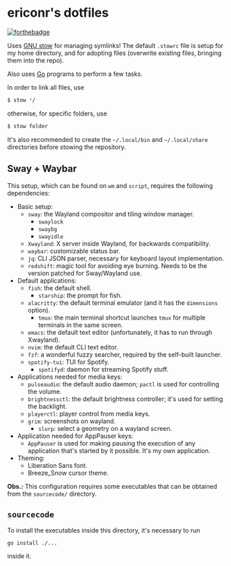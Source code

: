 # ericonr's dotfiles

[![forthebadge](https://forthebadge.com/images/badges/powered-by-electricity.svg)](https://forthebadge.com)

Uses [GNU stow](https://www.gnu.org/software/stow/) for managing symlinks! The default `.stowrc` file is setup for my home directory, and for adopting files (overwrite existing files, bringing them into the repo).

Also uses [Go](https://golang.org/) programs to perform a few tasks.

In order to link all files, use

```bash
$ stow */
```

otherwise, for specific folders, use

```bash
$ stow folder
```

It's also recommended to create the `~/.local/bin` and `~/.local/share` directories before stowing the repository.

## Sway + Waybar

This setup, which can be found on `wm` and `script`, requires the following dependencies:
* Basic setup:
  * `sway`: the Wayland compositor and tiling window manager.
    * `swaylock`
    * `swaybg`
    * `swayidle`
  * `Xwayland`: X server inside Wayland, for backwards compatibility.
  * `waybar`: customizable status bar.
  * `jq`: CLI JSON parser, necessary for keyboard layout implementation.
  * `redshift`: magic tool for avoiding eye burning. Needs to be the version patched for Sway/Wayland use.
* Default applications:
  * `fish`: the default shell.
	* `starship`: the prompt for fish.
  * `alacritty`: the default terminal emulator (and it has the `dimensions` option).
    * `tmux`: the main terminal shortcut launches `tmux` for multiple terminals in the same screen.
  * `emacs`: the default text editor (unfortunately, it has to run through Xwayland).
  * `nvim`: the default CLI text editor.
  * `fzf`: a wonderful fuzzy searcher, required by the self-built launcher.
  * `spotify-tui`: TUI for Spotify.
    * `spotifyd`: daemon for streaming Spotify stuff.
* Applications needed for media keys:
  * `pulseaudio`: the default audio daemon; `pactl` is used for controlling the volume.
  * `brightnessctl`: the default brightness controller; it's used for setting the backlight.
  * `playerctl`: player control from media keys.
  * `grim`: screenshots on wayland.
    * `slurp`: select a geometry on a wayland screen.
* Application needed for AppPauser keys:
  * `AppPauser` is used for making pausing the execution of any application that's started by it possible. It's my own application.
* Theming:
  * Liberation Sans font.
  * Breeze_Snow cursor theme.

**Obs.:** This configuration requires some executables that can be obtained from the `sourcecode/` directory.

## `sourcecode`

To install the executables inside this directory, it's necessary to run

```shell
go install ./...
```

inside it.
